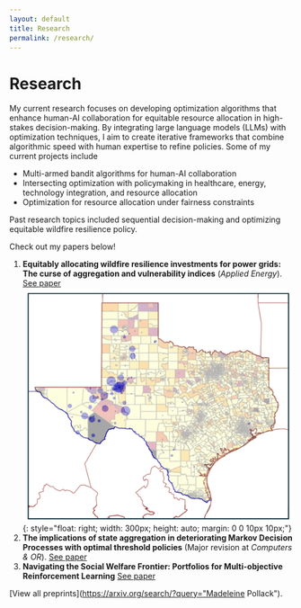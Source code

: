 ```yaml
---
layout: default
title: Research
permalink: /research/
---
```


# Research
My current research focuses on developing optimization algorithms that enhance human-AI collaboration for equitable resource allocation in high-stakes decision-making. By integrating large language models (LLMs) with optimization techniques, I aim to create iterative frameworks that combine algorithmic speed with human expertise to refine policies. Some of my current projects include
- Multi-armed bandit algorithms for human-AI collaboration
- Intersecting optimization with policymaking in healthcare, energy, technology integration, and resource allocation
- Optimization for resource allocation under fairness constraints

Past research topics included sequential decision-making and optimizing equitable wildfire resilience policy.

Check out my papers below! 

1. **Equitably allocating wildfire resilience investments for power grids: The curse of aggregation and vulnerability indices** (*Applied Energy*). [See paper](https://arxiv.org/abs/2404.11520)
![Simulated Load Shed](assets/images/texas_ls.gif){: style="float: right; width: 300px; height: auto; margin: 0 0 10px 10px;"}
2. **The implications of state aggregation in deteriorating Markov Decision Processes with optimal threshold policies** (Major revision at *Computers & OR*). [See paper](https://arxiv.org/abs/2405.12912)
3. **Navigating the Social Welfare Frontier: Portfolios for Multi-objective Reinforcement Learning**
  [See paper](https://arxiv.org/abs/2502.09724)
  
[View all preprints](https://arxiv.org/search/?query="Madeleine Pollack").